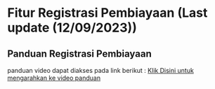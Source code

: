 # Fitur Registrasi Pembiayaan (Last update (12/09/2023))
## Panduan Registrasi Pembiayaan
panduan video dapat diakses pada link berikut :
[Klik Disini untuk mengarahkan ke video panduan](https://drive.google.com/drive/folders/1fk09QpIVMg8Nq7Eo-Xqb_fMIs1R9DpmE?hl=id)

